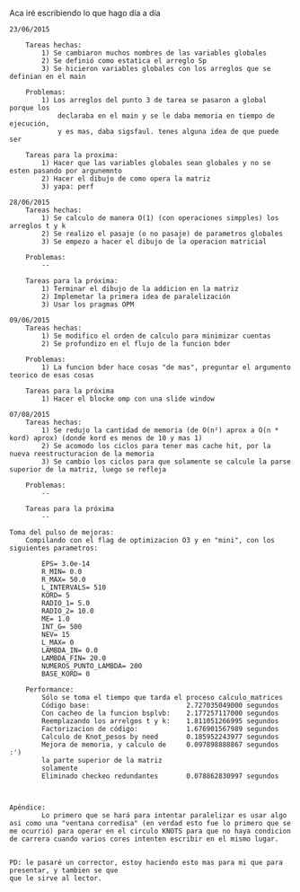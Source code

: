 Aca iré escribiendo lo que hago día a día

    23/06/2015

        Tareas hechas:
            1) Se cambiaron muchos nombres de las variables globales
            2) Se definió como estatica el arreglo Sp
            3) Se hicieron variables globales con los arreglos que se definian en el main

        Problemas:
            1) Los arreglos del punto 3 de tarea se pasaron a global porque los 
                declaraba en el main y se le daba memoria en tiempo de ejecución, 
                y es mas, daba sigsfaul. tenes alguna idea de que puede ser

        Tareas para la proxima:
            1) Hacer que las variables globales sean globales y no se esten pasando por argunemnto
            2) Hacer el dibujo de como opera la matriz
            3) yapa: perf

    28/06/2015
        Tareas hechas:
            1) Se calculo de manera O(1) (con operaciones simpples) los arreglos t y k
            2) Se realizo el pasaje (o no pasaje) de parametros globales
            3) Se empezo a hacer el dibujo de la operacion matricial

        Problemas:
            --

        Tareas para la próxima:
            1) Terminar el dibujo de la addicion en la matriz
            2) Implemetar la primera idea de paralelización
            3) Usar los pragmas OPM

    09/06/2015
        Tareas hechas:
            1) Se modifico el orden de calculo para minimizar cuentas
            2) Se profundizo en el flujo de la funcion bder

        Problemas:
            1) La funcion bder hace cosas "de mas", preguntar el argumento teorico de esas cosas

        Tareas para la próxima
            1) Hacer el blocke omp con una slide window

    07/08/2015
        Tareas hechas:
            1) Se redujo la cantidad de memoria (de O(n²) aprox a O(n * kord) aprox) (donde kord es menos de 10 y mas 1)
            2) Se acomodo los ciclos para tener mas cache hit, por la nueva reestructuracion de la memoria
            3) Se cambio los ciclos para que solamente se calcule la parse superior de la matriz, luego se refleja

        Problemas:
            --

        Tareas para la próxima
            --

    Toma del pulso de mejoras:
        Compilando con el flag de optimizacion O3 y en "mini", con los siguientes parametros:

            EPS= 3.0e-14
            R_MIN= 0.0 
            R_MAX= 50.0
            L_INTERVALS= 510
            KORD= 5 
            RADIO_1= 5.0 
            RADIO_2= 10.0 
            ME= 1.0 
            INT_G= 500 
            NEV= 15 
            L_MAX= 0 
            LAMBDA_IN= 0.0 
            LAMBDA_FIN= 20.0 
            NUMEROS_PUNTO_LAMBDA= 200 
            BASE_KORD= 0

        Performance:
            Sólo se toma el tiempo que tarda el proceso calculo_matrices
            Código base:                        2.727035049000 segundos
            Con cacheo de la funcion bsplvb:    2.177257117000 segundos
            Reemplazando los arrelgos t y k:    1.811051266995 segundos
            Factorizacion de código:            1.676901567989 segundos
            Calculo de Knot_pesos by need       0.185952243977 segundos 
			Mejora de memoria, y calculo de     0.097898888867 segundos :')
		    la parte superior de la matriz
		    solamente
			Eliminado checkeo redundantes		0.078862830997 segundos

            

    Apéndice:
            Lo primero que se hará para intentar paralelizar es usar algo asi como una "ventana corredisa" (en verdad esto fue lo primero que se me ocurrió) para operar en el circulo KNOTS para que no haya condicion de carrera cuando varios cores intenten escribir en el mismo lugar.


    PD: le pasaré un corrector, estoy haciendo esto mas para mi que para presentar, y tambien se que
    que le sirve al lector.
